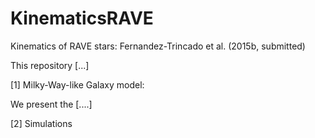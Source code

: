 # KinematicsRAVE
Kinematics of  RAVE stars: Fernandez-Trincado et al. (2015b, submitted) 

This repository [...]


[1] Milky-Way-like Galaxy model: 

We present the [....]


[2] Simulations
    

